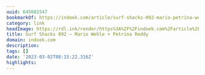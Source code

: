 ```yaml
---
uuid: 645601547
bookmarkOf: https://indoek.com/article/surf-shacks-092-mario-petrina-wehle/
category: link
headImage: https://rdl.ink/render/https%3A%2F%2Findoek.com%2Farticle%2Fsurf-shacks-092-mario-petrina-wehle%2F
title: Surf Shacks 092 – Mario Wehle + Petrina Reddy
domain: indoek.com
description: 
tags: []
date: '2023-03-02T08:15:22.316Z'
highlights: 
---
```




